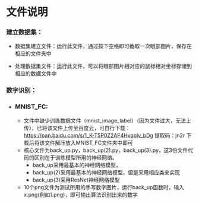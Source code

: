 # 文件说明

### 建立数据集：

- 数据集建立文件：运行此文件，通过按下空格即可截取一次眼部图片，保存在相应的文件夹中

- 处理数据集文件：运行此文件，可以将眼部图片相对应的鼠标相对坐标存储到相应的数据文件中



### 数字识别：

- ### MNIST_FC:

  - 文件中缺少训练数据文件（mnist_image_label）（因为文件过大，无法上传），已将该文件上传至百度云，可自行下载：https://pan.baidu.com/s/1_K-T5P0Z2AF4Hvqolv_bDg       提取码：jn2r     下载后将该文件解压放入MNIST_FC文件夹中即可
  - 核心文件为back_up.py，back_up(2).py，back_up(3).py，这3份文件代码的区别在于训练模型所用的神经网络。
    - back_up采用最基本的神经网络模型，
    - back_up(2)采用最基本的神经网络模型，但是采用相应类来实现
    - back_up(3)采用ResNet神经网络模型
  - 10个png文件为测试所用的手写数字图片，运行back_up函数时，输入x.png(例如1.png)，即可输出算法识别出来的数字





​			

